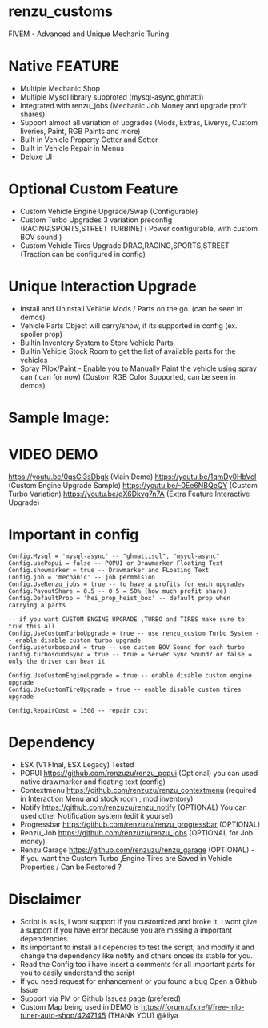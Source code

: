 # renzu_customs
FIVEM - Advanced and Unique Mechanic Tuning
 # Native FEATURE
- Multiple Mechanic Shop
- Multiple Mysql library supproted (mysql-async,ghmatti)
- Integrated with renzu_jobs (Mechanic Job Money and upgrade profit shares)
- Support almost all variation of upgrades (Mods, Extras, Liverys, Custom liveries, Paint, RGB Paints and more)
- Built in Vehicle Property Getter and Setter
- Built in Vehicle Repair in Menus
- Deluxe UI

# Optional Custom Feature
- Custom Vehicle Engine Upgrade/Swap (Configurable)
- Custom Turbo Upgrades 3 variation preconfig (RACING,SPORTS,STREET TURBINE) ( Power configurable, with custom BOV sound )
- Custom Vehicle Tires Upgrade DRAG,RACING,SPORTS,STREET (Traction can be configured in config)
# Unique Interaction Upgrade
- Install and Uninstall Vehicle Mods / Parts on the go. (can be seen in demos)
- Vehicle Parts Object will carry/show, if its supported in config (ex. spoiler prop)
- Builtin Inventory System to Store Vehicle Parts.
- Builtin Vehicle Stock Room to get the list of available parts for the vehicles
- Spray Pilox/Paint - Enable you to Manually Paint the vehicle using spray can ( can for now) (Custom RGB Color Supported, can be seen in demos)
# Sample Image:

# VIDEO DEMO
https://youtu.be/0qsGi3sDbgk (Main Demo)
https://youtu.be/1qmDy0HbVcI (Custom Engine Upgrade Sample)
https://youtu.be/-0Ee6NBQeQY (Custom Turbo Variation)
https://youtu.be/gX6Dkvg7n7A (Extra Feature Interactive Upgrade)

# Important in config
```
Config.Mysql = 'mysql-async' -- "ghmattisql", "msyql-async"
Config.usePopui = false -- POPUI or Drawmarker Floating Text
Config.showmarker = true -- Drawmarker and FLoating Text
Config.job = 'mechanic' -- job permmision
Config.UseRenzu_jobs = true -- to have a profits for each upgrades
Config.PayoutShare = 0.5 -- 0.5 = 50% (how much profit share)
Config.DefaultProp = 'hei_prop_heist_box' -- default prop when carrying a parts

-- if you want CUSTOM ENGINE UPGRADE ,TURBO and TIRES make sure to true this all
Config.UseCustomTurboUpgrade = true -- use renzu_custom Turbo System -- enable disable custom turbo upgrade
Config.useturbosound = true -- use custom BOV Sound for each turbo
Config.turbosoundSync = true -- true = Server Sync Sound? or false = only the driver can hear it

Config.UseCustomEngineUpgrade = true -- enable disable custom engine upgrade
Config.UseCustomTireUpgrade = true -- enable disable custom tires upgrade

Config.RepairCost = 1500 -- repair cost
```

# Dependency
- ESX (V1 FInal, ESX Legacy) Tested
- POPUI https://github.com/renzuzu/renzu_popui (Optional) you can used native drawmarker and floating text (config)
- Contextmenu https://github.com/renzuzu/renzu_contextmenu (required in Interaction Menu and stock room , mod inventory)
- Notify https://github.com/renzuzu/renzu_notify (OPTIONAL) You can used other Notification system (edit it yoursel)
- Progressbar https://github.com/renzuzu/renzu_progressbar (OPTIONAL) 
- Renzu_Job https://github.com/renzuzu/renzu_jobs (OPTIONAL for Job money)
- Renzu Garage https://github.com/renzuzu/renzu_garage (OPTIONAL) - If you want the Custom Turbo ,Engine Tires are Saved in Vehicle Properties  / Can be Restored ?

# Disclaimer
- Script is as is, i wont support if you customized and broke it, i wont give a support if you have error because you are missing a important dependencies.
- Its important to install all depencies to test the script, and modify it and change the dependency like notify and others onces its stable for you.
- Read the Config too i have insert a comments for all important parts for you to easily understand the script
- If you need request for enhancement or you found a bug Open a Github Issue
- Support via PM or Github Issues page (prefered)
- Custom Map being used in DEMO is https://forum.cfx.re/t/free-mlo-tuner-auto-shop/4247145 (THANK YOU) @kiiya
